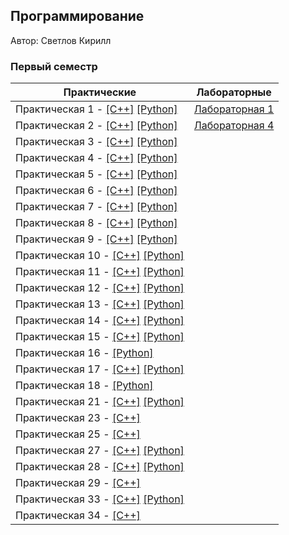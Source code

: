 ## Программирование

Автор: Светлов Кирилл

### Первый семестр
| Практические | Лабораторные |
| ------------ | ------------ |
| Практическая 1 - [[C++]](./Practice/01/C++/) [[Python]](./Practice/01/Python/) | [Лабораторная 1](./Lab/01/)|
| Практическая 2 - [[C++]](./Practice/02/C++/) [[Python]](./Practice/02/Python/) | [Лабораторная 4](./Lab/04/)|
| Практическая 3 - [[C++]](./Practice/03/C++/) [[Python]](./Practice/03/Python/) ||
| Практическая 4 - [[C++]](./Practice/04/C++/) [[Python]](./Practice/04/Python/) ||
| Практическая 5 - [[C++]](./Practice/05/C++/) [[Python]](./Practice/05/Python/) ||
| Практическая 6 - [[C++]](./Practice/06/C++/) [[Python]](./Practice/06/Python/) ||
| Практическая 7 - [[C++]](./Practice/07/C++/) [[Python]](./Practice/07/Python/) ||
| Практическая 8 - [[C++]](./Practice/08/C++/) [[Python]](./Practice/08/Python/) ||
| Практическая 9 - [[C++]](./Practice/09/C++/) [[Python]](./Practice/09/Python/) ||
| Практическая 10 - [[C++]](./Practice/10/C++/) [[Python]](./Practice/10/Python/) ||
| Практическая 11 - [[C++]](./Practice/11/C++/) [[Python]](./Practice/11/Python/) ||
| Практическая 12 - [[C++]](./Practice/12/C++/) [[Python]](./Practice/12/Python/) ||
| Практическая 13 - [[C++]](./Practice/13/C++/) [[Python]](./Practice/13/Python/) ||
| Практическая 14 - [[C++]](./Practice/14/C++/) [[Python]](./Practice/14/Python/) ||
| Практическая 15 - [[C++]](./Practice/15/C++/) [[Python]](./Practice/15/Python/) ||
| Практическая 16 - [[Python]](./Practice/16/Python/) ||
| Практическая 17 - [[C++]](./Practice/17/C++/) [[Python]](./Practice/17/Python/) ||
| Практическая 18 - [[Python]](./Practice/18/Python/) ||
| Практическая 21 - [[C++]](./Practice/21/C++/) [[Python]](./Practice/21/Python/) ||
| Практическая 23 - [[C++]](./Practice/23/C++/)||
| Практическая 25 - [[C++]](./Practice/25/C++/)||
| Практическая 27 - [[C++]](./Practice/27/C++/) [[Python]](./Practice/27/Python/) ||
| Практическая 28 - [[C++]](./Practice/28/C++/) [[Python]](./Practice/28/Python/) ||
| Практическая 29 - [[C++]](./Practice/29/C++/) ||
| Практическая 33 - [[C++]](./Practice/33/C++/) [[Python]](./Practice/33/Python/) ||
| Практическая 34 - [[C++]](./Practice/34/C++/) ||
